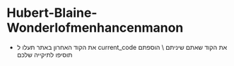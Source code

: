 # Hubert-Blaine-Wonderlofmenhancenmanon
- את הקוד האחרון באתר תעלו ל current_code
את הקוד שאתם שיניתם \ הוספתם תוסיפו לתיקייה שלכם
